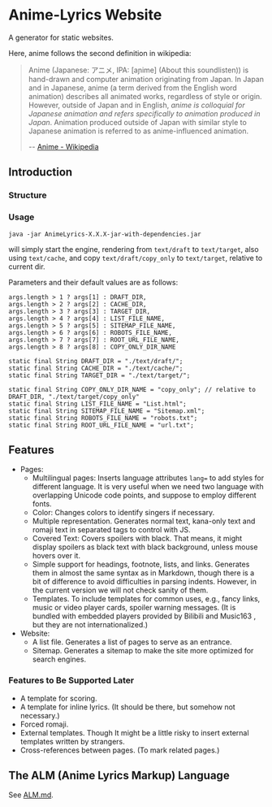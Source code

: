 # Anime-Lyrics Website

A generator for static websites.

Here, anime follows the second definition in wikipedia:

> Anime (Japanese: アニメ, IPA: [aɲime] (About this soundlisten)) is hand-drawn and computer animation originating from Japan.
> In Japan and in Japanese, anime (a term derived from the English word animation) describes all animated works, regardless of style or origin. 
> However, outside of Japan and in English, *anime is colloquial for Japanese animation and refers specifically to animation produced in Japan*.
> Animation produced outside of Japan with similar style to Japanese animation is referred to as anime-influenced animation.
> 
> -- [Anime - Wikipedia](https://en.wikipedia.org/wiki/Anime)

## Introduction

### Structure

### Usage

```shell
java -jar AnimeLyrics-X.X.X-jar-with-dependencies.jar
```
will simply start the engine, rendering from `text/draft` to `text/target`, also using `text/cache`,
and copy `text/draft/copy_only` to `text/target`, relative to current dir.

Parameters and their default values are as follows:
```plain
args.length > 1 ? args[1] : DRAFT_DIR,
args.length > 2 ? args[2] : CACHE_DIR,
args.length > 3 ? args[3] : TARGET_DIR,
args.length > 4 ? args[4] : LIST_FILE_NAME,
args.length > 5 ? args[5] : SITEMAP_FILE_NAME,
args.length > 6 ? args[6] : ROBOTS_FILE_NAME,
args.length > 7 ? args[7] : ROOT_URL_FILE_NAME,
args.length > 8 ? args[8] : COPY_ONLY_DIR_NAME

static final String DRAFT_DIR = "./text/draft/";
static final String CACHE_DIR = "./text/cache/";
static final String TARGET_DIR = "./text/target/";

static final String COPY_ONLY_DIR_NAME = "copy_only"; // relative to DRAFT_DIR, "./text/target/copy_only"
static final String LIST_FILE_NAME = "List.html";
static final String SITEMAP_FILE_NAME = "Sitemap.xml";
static final String ROBOTS_FILE_NAME = "robots.txt";
static final String ROOT_URL_FILE_NAME = "url.txt";
```

## Features

- Pages:
    - Multilingual pages:
      Inserts language attributes `lang=` to add styles for different language.
      It is very useful when we need two language with overlapping Unicode code points, and suppose to employ different fonts.
    - Color:
      Changes colors to identify singers if necessary.
    - Multiple representation.
      Generates normal text, kana-only text and romaji text in separated tags to control with JS.
    - Covered Text:
      Covers spoilers with black.
      That means, it might display spoilers as black text with black background, unless mouse hovers over it.
    - Simple support for headings, footnote, lists, and links.
      Generates them in almost the same syntax as in Markdown,
      though there is a bit of difference to avoid difficulties in parsing indents.
      However, in the current version we will not check sanity of them.
    - Templates.
      To include templates for common uses, e.g., fancy links, music or video player cards, spoiler warning messages.
      (It is bundled with embedded players provided by Bilibili and Music163 , but they are not internationalized.)
- Website:
    - A list file.
      Generates a list of pages to serve as an entrance.
    - Sitemap.
      Generates a sitemap to make the site more optimized for search engines.

### Features to Be Supported Later

- A template for scoring.
- A template for inline lyrics. (It should be there, but somehow not necessary.)
- Forced romaji.
- External templates. Though It might be a little risky to insert external templates written by strangers.
- Cross-references between pages. (To mark related pages.)

## The ALM (Anime Lyrics Markup) Language

See [ALM.md](ALM.md).

